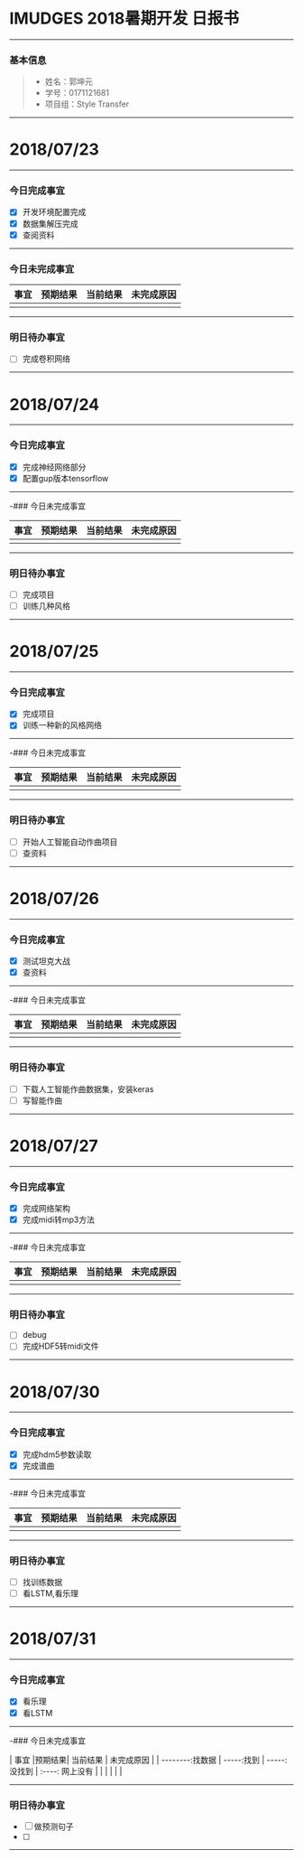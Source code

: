 # IMUDGES 2018暑期开发 日报书
--------


### 基本信息
> * 姓名：郭坤元
> * 学号：0171121681
> * 项目组：Style Transfer

--------


# 2018/07/23

--------

### 今日完成事宜
- [x]  开发环境配置完成
- [x]  数据集解压完成
- [x]  查阅资料

------
### 今日未完成事宜


| 事宜     |预期结果| 当前结果  | 未完成原因   | 
| --------   | -----:  | -----:  | :----:  |
|    |   |   |   |

-------
### 明日待办事宜
- [ ] 完成卷积网络
--------
# 2018/07/24

-------

### 今日完成事宜
- [x] 完成神经网络部分
- [x] 配置gup版本tensorflow

-------
-### 今日未完成事宜


| 事宜     |预期结果| 当前结果  | 未完成原因   | 
| --------   | -----:  | -----:  | :----:  |
|    |   |   |   |


-------
### 明日待办事宜
- [ ] 完成项目
- [ ] 训练几种风格
--------
# 2018/07/25

-------

### 今日完成事宜
- [x] 完成项目
- [x] 训练一种新的风格网络

-------
-### 今日未完成事宜


| 事宜     |预期结果| 当前结果  | 未完成原因   | 
| --------   | -----:  | -----:  | :----:  |
|    |   |   |   |


-------
### 明日待办事宜
- [ ] 开始人工智能自动作曲项目
- [ ] 查资料
--------
# 2018/07/26

-------

### 今日完成事宜
- [x] 测试坦克大战
- [x] 查资料

-------
-### 今日未完成事宜


| 事宜     |预期结果| 当前结果  | 未完成原因   | 
| --------   | -----:  | -----:  | :----:  |
|    |   |   |   |


-------
### 明日待办事宜
- [ ] 下载人工智能作曲数据集，安装keras
- [ ] 写智能作曲
--------
# 2018/07/27

-------

### 今日完成事宜
- [x] 完成网络架构
- [x] 完成midi转mp3方法

-------
-### 今日未完成事宜


| 事宜     |预期结果| 当前结果  | 未完成原因   | 
| --------   | -----:  | -----:  | :----:  |
|    |   |   |   |


-------
### 明日待办事宜
- [ ] debug
- [ ] 完成HDF5转midi文件
--------
# 2018/07/30

-------

### 今日完成事宜
- [x] 完成hdm5参数读取
- [x] 完成谱曲

-------
-### 今日未完成事宜


| 事宜     |预期结果| 当前结果  | 未完成原因   | 
| --------   | -----:  | -----:  | :----:  |
|    |   |   |   |


-------
### 明日待办事宜
- [ ] 找训练数据
- [ ] 看LSTM,看乐理
--------
# 2018/07/31

-------

### 今日完成事宜
- [x] 看乐理
- [x] 看LSTM

-------
-### 今日未完成事宜


| 事宜     |预期结果| 当前结果  | 未完成原因   | 
| --------:找数据  | -----:找到  | -----:没找到  | :----: 网上没有 |
|    |   |   |   |


-------
### 明日待办事宜
- [ ] 做预测句子
- [ ] 
--------


